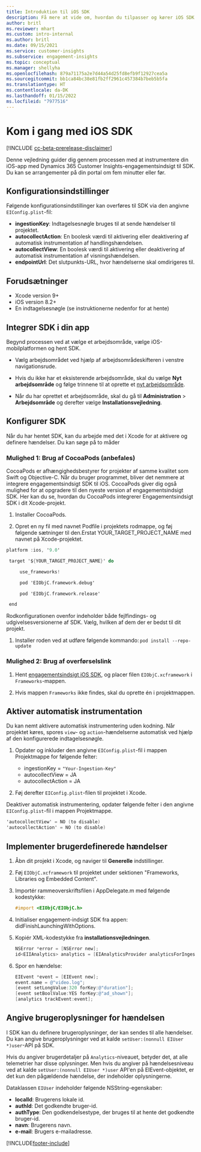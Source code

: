 ```yaml
---
title: Introduktion til iOS SDK
description: Få mere at vide om, hvordan du tilpasser og kører iOS SDK
author: britl
ms.reviewer: mhart
ms.custom: intro-internal
ms.author: britl
ms.date: 09/15/2021
ms.service: customer-insights
ms.subservice: engagement-insights
ms.topic: conceptual
ms.manager: shellyha
ms.openlocfilehash: 879a71175a2e7d44a54d25fd8efb9f12927cea5a
ms.sourcegitcommit: bb1ca84bc38e81fb2ff2961c457384b7beb5b5fa
ms.translationtype: HT
ms.contentlocale: da-DK
ms.lasthandoff: 01/15/2022
ms.locfileid: "7977516"
---
```

# <a name="get-started-with-the-ios-sdk"></a>Kom i gang med iOS SDK

[!INCLUDE [cc-beta-prerelease-disclaimer](includes/cc-beta-prerelease-disclaimer.md)]

Denne vejledning guider dig gennem processen med at instrumentere din iOS-app med Dynamics 365 Customer Insights-engagementsindsigt til SDK. Du kan se arrangementer på din portal om fem minutter eller før.

## <a name="configuration-options"></a>Konfigurationsindstillinger

Følgende konfigurationsindstillinger kan overføres til SDK via den angivne `EIConfig.plist`-fil:

- **ingestionKey**: Indtagelsesnøgle bruges til at sende hændelser til projektet.
- **autocollectAction**: En boolesk værdi til aktivering eller deaktivering af automatisk instrumentation af handlingshændelsen.
- **autocollectView**: En boolesk værdi til aktivering eller deaktivering af automatisk instrumentation af visningshændelsen.
- **endpointUrl**: Det slutpunkts-URL, hvor hændelserne skal omdirigeres til.

## <a name="prerequisites"></a>Forudsætninger

- Xcode version 9+
- iOS version 8.2+
- En indtagelsesnøgle (se instruktionerne nedenfor for at hente)

## <a name="integrate-the-sdk-into-your-application"></a>Integrer SDK i din app

Begynd processen ved at vælge et arbejdsområde, vælge iOS-mobilplatformen og hent SDK.

- Vælg arbejdsområdet ved hjælp af arbejdsområdeskifteren i venstre navigationsrude.

- Hvis du ikke har et eksisterende arbejdsområde, skal du vælge **Nyt arbejdsområde** og følge trinnene til at oprette et [nyt arbejdsområde](create-workspace.md).

- Når du har oprettet et arbejdsområde, skal du gå til **Administration** > **Arbejdsområde** og derefter vælge **Installationsvejledning**.

## <a name="configure-the-sdk"></a>Konfigurer SDK

Når du har hentet SDK, kan du arbejde med det i Xcode for at aktivere og definere hændelser. Du kan søge på to måder

### <a name="option-1-using-cocoapods-recommended"></a>Mulighed 1: Brug af CocoaPods (anbefales)
CocoaPods er afhængighedsbestyrer for projekter af samme kvalitet som Swift og Objective-C. Når du bruger programmet, bliver det nemmere at integrere engagementsindsigt SDK til iOS. CocoaPods giver dig også mulighed for at opgradere til den nyeste version af engagementsindsigt SDK. Her kan du se, hvordan du CocoaPods integrerer Engagementsindsigt SDK i dit Xcode-projekt. 

1. Installer CocoaPods. 

1. Opret en ny fil med navnet Podfile i projektets rodmappe, og føj følgende sætninger til den.Erstat YOUR_TARGET_PROJECT_NAME med navnet på Xcode-projektet. 
```objectivec
platform :ios, '9.0'  

 target '${YOUR_TARGET_PROJECT_NAME}' do 

     use_frameworks!   

     pod 'EIObjC.framework.debug' 

     pod 'EIObjC.framework.release' 

 end 
```
Rodkonfigurationen ovenfor indeholder både fejlfindings- og udgivelsesversionerne af SDK. Vælg, hvilken af dem der er bedst til dit projekt.

1. Installer roden ved at udføre følgende kommando: `pod install --repo-update `

### <a name="option-2-using-download-link"></a>Mulighed 2: Brug af overførselslink

1. Hent [engagementsindsigt iOS SDK](https://download.pi.dynamics.com/sdk/EI-SDKs/ei-ios-sdk.zip), og placer filen `EIObjC.xcframework` i `Frameworks`-mappen.

1. Hvis mappen `Frameworks` ikke findes, skal du oprette én i projektmappen.

## <a name="enable-auto-instrumentation"></a>Aktiver automatisk instrumentation
 
Du kan nemt aktivere automatisk instrumentering uden kodning. Når projektet køres, spores `view`- og `action`-hændelserne automatisk ved hjælp af den konfigurerede indtagelsesnøgle. 

1. Opdater og inkluder den angivne `EIConfig.plist`-fil i mappen Projektmappe for følgende felter:
    - ingestionKey = `"Your-Ingestion-Key"`
    - autocollectView = JA
    - autocollectAction = JA

2. Føj derefter `EIConfig.plist`-filen til projektet i Xcode. 



Deaktiver automatisk instrumentering, opdater følgende felter i den angivne `EIConfig.plist`-fil i mappen Projektmappe. 

```objectivec
'autocollectView' = NO (to disable)
'autocollectAction' = NO (to disable)
```


## <a name="implement-custom-events"></a>Implementer brugerdefinerede hændelser

1. Åbn dit projekt i Xcode, og naviger til **Generelle** indstillinger. 
1. Føj `EIObjC.xcframework` til projektet under sektionen "Frameworks, Libraries og Embedded Content".

1. Importér rammeoverskriftsfilen i AppDelegate.m med følgende kodestykke:

    ```objectivec
    #import <EIObjC/EIObjC.h>
    ```

1. Initialiser engagement-indsigt SDK fra appen: didFinishLaunchingWithOptions.
1. Kopiér XML-kodestykke fra **installationsvejledningen**.

    ```objectivec
    NSError *error = [NSError new];
    id<EIIAnalytics> analytics = [EIAnalyticsProvider analyticsForIngestionKey:nil error:&error];
    ```

1. Spor en hændelse:

    ```objectivec
    EIEvent *event = [EIEvent new];
    event.name = @"video.log";
    [event setLongValue:320 forKey:@"duration"];
    [event setBoolValue:YES forKey:@"ad_shown"];
    [analytics trackEvent:event];
    ```

## <a name="set-user-details-for-your-event"></a>Angive brugeroplysninger for hændelsen

I SDK kan du definere brugeroplysninger, der kan sendes til alle hændelser. Du kan angive brugeroplysninger ved at kalde `setUser:(nonnull EIUser *)user`-API på SDK.

Hvis du angiver brugerdetaljer på `Analytics`-niveauet, betyder det, at alle telemetrier har disse oplysninger. Men hvis du angiver på hændelsesniveau ved at kalde `setUser:(nonnull EIUser *)user` API'en på EIEvent-objektet, er det kun den pågældende hændelse, der indeholder oplysningerne.

Dataklassen `EIUser` indeholder følgende NSString-egenskaber:

- **localId**: Brugerens lokale id.
- **authId**: Det godkendte bruger-id.
- **authType**: Den godkendelsestype, der bruges til at hente det godkendte bruger-id.
- **navn**: Brugerens navn.
- **e-mail**: Brugers e-mailadresse.


[!INCLUDE[footer-include](../includes/footer-banner.md)]
